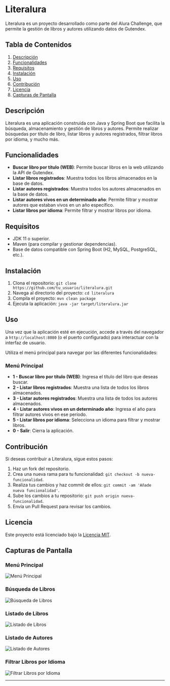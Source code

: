 # Literalura

Literalura es un proyecto desarrollado como parte del Alura Challenge, que permite la gestión de libros y autores utilizando datos de Gutendex.

## Tabla de Contenidos

1. [Descripción](#descripción)
2. [Funcionalidades](#funcionalidades)
3. [Requisitos](#requisitos)
4. [Instalación](#instalación)
5. [Uso](#uso)
6. [Contribución](#contribución)
7. [Licencia](#licencia)
8. [Capturas de Pantalla](#capturas-de-pantalla)

## Descripción

Literalura es una aplicación construida con Java y Spring Boot que facilita la búsqueda, almacenamiento y gestión de libros y autores. Permite realizar búsquedas por título de libro, listar libros y autores registrados, filtrar libros por idioma, y mucho más.

## Funcionalidades

- **Buscar libro por título (WEB)**: Permite buscar libros en la web utilizando la API de Gutendex.
- **Listar libros registrados**: Muestra todos los libros almacenados en la base de datos.
- **Listar autores registrados**: Muestra todos los autores almacenados en la base de datos.
- **Listar autores vivos en un determinado año**: Permite filtrar y mostrar autores que estaban vivos en un año específico.
- **Listar libros por idioma**: Permite filtrar y mostrar libros por idioma.

## Requisitos

- JDK 11 o superior.
- Maven (para compilar y gestionar dependencias).
- Base de datos compatible con Spring Boot (H2, MySQL, PostgreSQL, etc.).

## Instalación

1. Clona el repositorio: `git clone https://github.com/tu_usuario/literalura.git`
2. Navega al directorio del proyecto: `cd literalura`
3. Compila el proyecto: `mvn clean package`
4. Ejecuta la aplicación: `java -jar target/literalura.jar`

## Uso

Una vez que la aplicación esté en ejecución, accede a través del navegador a `http://localhost:8080` (o el puerto configurado) para interactuar con la interfaz de usuario.

Utiliza el menú principal para navegar por las diferentes funcionalidades:

### Menú Principal

- **1 - Buscar libro por título (WEB)**: Ingresa el título del libro que deseas buscar.
- **2 - Listar libros registrados**: Muestra una lista de todos los libros almacenados.
- **3 - Listar autores registrados**: Muestra una lista de todos los autores almacenados.
- **4 - Listar autores vivos en un determinado año**: Ingresa el año para filtrar autores vivos en ese período.
- **5 - Listar libros por idioma**: Selecciona un idioma para filtrar y mostrar libros.
- **0 - Salir**: Cierra la aplicación.

## Contribución

Si deseas contribuir a Literalura, sigue estos pasos:

1. Haz un fork del repositorio.
2. Crea una nueva rama para tu funcionalidad: `git checkout -b nueva-funcionalidad`.
3. Realiza tus cambios y haz commit de ellos: `git commit -am 'Añade nueva funcionalidad'`.
4. Sube los cambios a tu repositorio: `git push origin nueva-funcionalidad`.
5. Envía un Pull Request para revisar los cambios.

## Licencia

Este proyecto está licenciado bajo la [Licencia MIT](LICENSE).

## Capturas de Pantalla

### Menú Principal

![Menú Principal](screenshots/menu_principal.png)

### Búsqueda de Libros

![Búsqueda de Libros](screenshots/busqueda_libros.png)

### Listado de Libros

![Listado de Libros](screenshots/listado_libros.png)

### Listado de Autores

![Listado de Autores](screenshots/listado_autores.png)

### Filtrar Libros por Idioma

![Filtrar Libros por Idioma](screenshots/filtrar_libros_idioma.png)

---